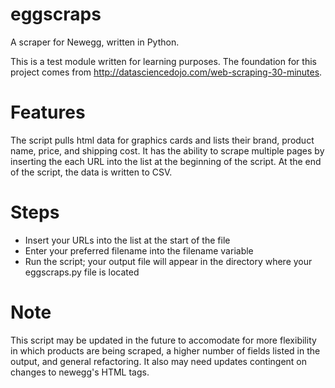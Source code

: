 # eggscraps
A scraper for Newegg, written in Python.

This is a test module written for learning purposes. The foundation for this project comes from http://datasciencedojo.com/web-scraping-30-minutes. 


# Features
The script pulls html data for graphics cards and lists their brand, product name, price, and shipping cost. It has the ability to scrape multiple pages by inserting the each URL into the list at the beginning of the script. At the end of the script, the data is written to CSV.


# Steps
* Insert your URLs into the list at the start of the file
* Enter your preferred filename into the filename variable
* Run the script; your output file will appear in the directory where your eggscraps.py file is located


# Note
This script may be updated in the future to accomodate for more flexibility in which products are being scraped, a higher number of fields listed in the output, and general refactoring. It also may need updates contingent on changes to newegg's HTML tags.
